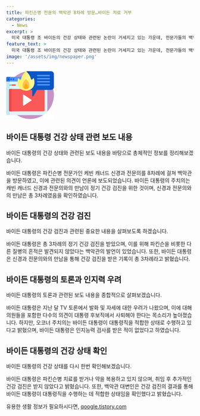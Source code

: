 ```yaml
---
title: 파킨슨병 전문의 백악관 8차례 방문…바이든 치료 거부
categories:
  - News
excerpt: >
  미국 대통령 조 바이든의 건강 상태와 관련된 논란이 거세지고 있는 가운데, 전문가들의 백악관 방문 기록이 논란을 불러일으키고 있다. 파킨슨병 전문 의사인 케빈 캐너드가 바이든 대통령을 여러 차례 진료한 것으로 확인되었으나, 백악관은 이를 부인하고 있다. 바이든 대통령의 건강 상태를 둘러싼 이야기는 더욱 확산되고 있으며, 이에 대한 관심과 우려가 커지고 있다.
feature_text: >
  미국 대통령 조 바이든의 건강 상태와 관련된 논란이 거세지고 있는 가운데, 전문가들의 백악관 방문 기록이 논란을 불러일으키고 있다. 파킨슨병 전문 의사인 케빈 캐너드가 바이든 대통령을 여러 차례 진료한 것으로 확인되었으나, 백악관은 이를 부인하고 있다. 바이든 대통령의 건강 상태를 둘러싼 이야기는 더욱 확산되고 있으며, 이에 대한 관심과 우려가 커지고 있다.
image: '/assets/img/newspaper.png'
---
```


<p><img src="/assets/img/news.png" alt="rentncar 속보" /></p>

<h2 data-ke-size="size26">바이든 대통령 건강 상태 관련 보도 내용</h2>

<p>바이든 대통령의 건강 상태와 관련된 보도 내용을 바탕으로 총체적인 정보를 정리해보겠습니다.</p>

<p data-ke-size="size16">바이든 대통령은 파킨슨병 전문가인 케빈 캐너드 신경과 전문의를 8차례에 걸쳐 백악관을 방문하였고, 이에 관련된 의견이 언론에 보도되었습니다. 바이든 대통령의 주치의는 캐빈 캐너드 신경과 전문의와의 만남이 정기 건강 검진을 위한 것이며, 신경과 전문의와의 만남은 총 3차례였음을 확인하였습니다.</p>

<h2 data-ke-size="size26">바이든 대통령의 건강 검진</h2>

<p>바이든 대통령의 건강 검진과 관련된 중요한 내용을 살펴보도록 하겠습니다.</p>

<p data-ke-size="size16">바이든 대통령은 총 3차례의 정기 건강 검진을 받았으며, 이를 위해 파킨슨을 비롯한 다른 질병의 흔적은 발견되지 않았다는 백악관의 발언이 있었습니다. 또한, 바이든 대통령은 신경과 전문의와의 만남을 통해 건강 검진을 받은 기록이 총 3차례라고 밝혔습니다.</p>

<h2 data-ke-size="size26">바이든 대통령의 토론과 인지력 우려</h2>

<p>바이든 대통령의 토론과 관련된 보도 내용을 종합적으로 살펴보겠습니다.</p>

<p data-ke-size="size16">바이든 대통령은 지난 달 TV 토론에서 발화 및 자세에 대한 우려가 나왔으며, 이에 대해 의원들을 포함한 다수의 의견이 대통령 후보직에서 사퇴해야 한다는 목소리가 높아졌습니다. 하지만, 오코너 주치의는 바이든 대통령이 대통령직을 적합한 상태로 수행하고 있다고 밝혔으며, 바이든 대통령은 인지능력 검사를 받은 적이 없었다고 하였습니다.</p>

<h2 data-ke-size="size26">바이든 대통령의 건강 상태 확인</h2>

<p>바이든 대통령의 건강 상태를 다시 한번 확인해보겠습니다.</p>

<p data-ke-size="size16">바이든 대통령은 파킨슨병 치료를 받거나 약을 복용하고 있지 않으며, 취임 후 추가적인 건강 검진은 받지 않았다고 밝혔습니다. 또한, 백악관 대변인은 건강 검진의 결과를 통해 바이든 대통령이 대통령직을 수행하는 데 적합한 상태임을 확인했다고 밝혔습니다.</p>
유용한 생활 정보가 필요하시다면, <a href="https://qoogle.tistory.com" rel="dofollow">qoogle.tistory.com</a>



